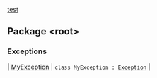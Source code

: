 [test](test/index)

## Package &lt;root&gt;

### Exceptions

| [MyException](test/-my-exception/index) | `class MyException : `[`Exception`](http://docs.oracle.com/javase/6/docs/api/java/lang/Exception.html) |

